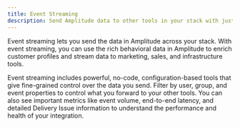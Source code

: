 ```yaml
---
title: Event Streaming
description: Send Amplitude data to other tools in your stack with just a few clicks, using no-code event streaming integrations. 
---
```


Event streaming lets you send the data in Amplitude across your stack. With event streaming, you can use the rich behavioral data in Amplitude to enrich customer profiles and stream data to marketing, sales, and infrastructure tools.

Event streaming includes powerful, no-code, configuration-based tools that give fine-grained control over the data you send. Filter by user, group, and event properties to control what you forward to your other tools. You can also see important metrics like event volume, end-to-end latency, and detailed Delivery Issue information to understand the performance and health of your integration. 
